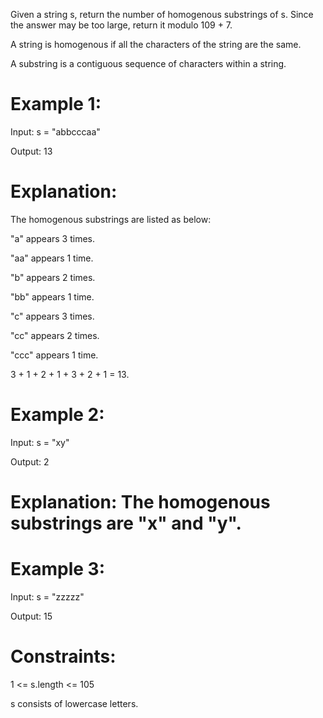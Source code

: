 Given a string s, return the number of homogenous substrings of s. 
Since the answer may be too large, return it modulo 109 + 7.

A string is homogenous if all the characters of the string are the same.

A substring is a contiguous sequence of characters within a string.

# Example 1:

Input: s = "abbcccaa"

Output: 13

# Explanation: 

The homogenous substrings are listed as below:

"a"   appears 3 times.

"aa"  appears 1 time.

"b"   appears 2 times.

"bb"  appears 1 time.

"c"   appears 3 times.

"cc"  appears 2 times.

"ccc" appears 1 time.

3 + 1 + 2 + 1 + 3 + 2 + 1 = 13.

# Example 2:

Input: s = "xy"

Output: 2

# Explanation: The homogenous substrings are "x" and "y".

# Example 3:

Input: s = "zzzzz"

Output: 15
 
# Constraints:

1 <= s.length <= 105

s consists of lowercase letters.

